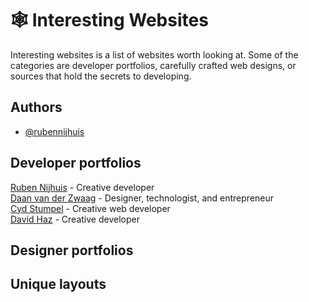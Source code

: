 # 🕸 Interesting Websites

Interesting websites is a list of websites worth looking at. Some of the categories are developer portfolios, carefully crafted web designs, or sources that hold the secrets to developing.

## Authors

- [@rubennijhuis](https://www.github.com/rubennijhuis)


## Developer portfolios
[Ruben Nijhuis](https://rubennijhuis.com/) - Creative developer  
[Daan van der Zwaag](https://daanvanderzwaag.com/) - Designer, technologist, and entrepreneur  
[Cyd Stumpel](https://cydstumpel.nl/) - Creative web developer  
[David Haz](https://davidhaz.com/work) - Creative developer

## Designer portfolios


## Unique layouts

